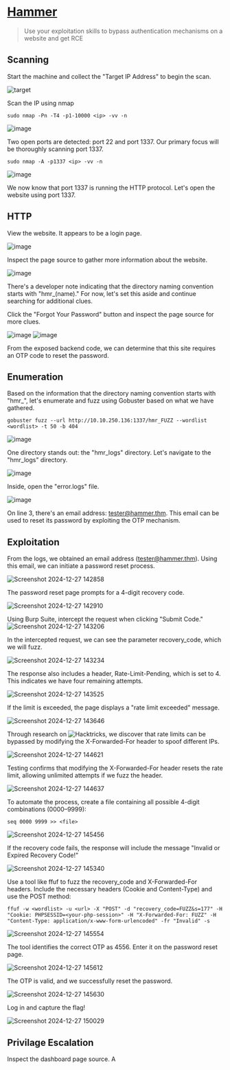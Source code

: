 # [Hammer](https://tryhackme.com/r/room/hammer)
> Use your exploitation skills to bypass authentication mechanisms on a website and get RCE

## Scanning

Start the machine and collect the "Target IP Address" to begin the scan.

![target](https://github.com/user-attachments/assets/4fbf364d-0821-4c10-a73d-d5901edc8fba)


Scan the IP using nmap 

```
sudo nmap -Pn -T4 -p1-10000 <ip> -vv -n
```

![image](https://github.com/user-attachments/assets/9a7a03a1-a5bd-4a4c-a672-f82950580ceb)

Two open ports are detected: port 22 and port 1337. Our primary focus will be thoroughly scanning port 1337.

```
sudo nmap -A -p1337 <ip> -vv -n
```

![image](https://github.com/user-attachments/assets/35d31347-3fdc-4666-be74-206653c7a68c)

We now know that port 1337 is running the HTTP protocol. Let's open the website using port 1337.

## HTTP

View the website. It appears to be a login page.

![image](https://github.com/user-attachments/assets/124b3b0c-9ee5-473b-995a-1410dfb8741f)

Inspect the page source to gather more information about the website.

![image](https://github.com/user-attachments/assets/d51ee046-c4b3-4412-bb9e-1f9cf48d6d17)

There's a developer note indicating that the directory naming convention starts with "hmr_(name)." For now, let's set this aside and continue searching for additional clues.

Click the "Forgot Your Password" button and inspect the page source for more clues.

![image](https://github.com/user-attachments/assets/db425a48-1137-4a2d-afa2-b03e16428992)
![image](https://github.com/user-attachments/assets/cc0fb13f-8956-4d81-abe3-5b31fe16dc64)

From the exposed backend code, we can determine that this site requires an OTP code to reset the password.

## Enumeration

Based on the information that the directory naming convention starts with "hmr_", let's enumerate and fuzz using Gobuster based on what we have gathered.

```
gobuster fuzz --url http://10.10.250.136:1337/hmr_FUZZ --wordlist <wordlist> -t 50 -b 404
```

![image](https://github.com/user-attachments/assets/5cb0d0f0-d33e-4cfc-bc77-1cf5dd06abe1)

One directory stands out: the "hmr_logs" directory. Let's navigate to the "hmr_logs" directory.

![image](https://github.com/user-attachments/assets/5022771c-9b61-410d-a055-649bfcf62b40)

Inside, open the "error.logs" file.

![image](https://github.com/user-attachments/assets/97aad702-f96a-49be-bc0b-f09b9c999e2c)

On line 3, there's an email address: tester@hammer.thm. This email can be used to reset its password by exploiting the OTP mechanism.

## Exploitation

From the logs, we obtained an email address (tester@hammer.thm). Using this email, we can initiate a password reset process.

![Screenshot 2024-12-27 142858](https://github.com/user-attachments/assets/91a3173f-9fd3-4e68-af23-a145fb597509)

The password reset page prompts for a 4-digit recovery code.

![Screenshot 2024-12-27 142910](https://github.com/user-attachments/assets/1a0b7ccb-1d05-4dc6-923d-e62217a61d20)

Using Burp Suite, intercept the request when clicking "Submit Code."
![Screenshot 2024-12-27 143206](https://github.com/user-attachments/assets/dc71695f-2b0d-410c-8232-472a46c0bac3)

In the intercepted request, we can see the parameter recovery_code, which we will fuzz.

![Screenshot 2024-12-27 143234](https://github.com/user-attachments/assets/e9b9c829-f09d-4614-a688-a6368de4a780)

The response also includes a header, Rate-Limit-Pending, which is set to 4. This indicates we have four remaining attempts.

![Screenshot 2024-12-27 143525](https://github.com/user-attachments/assets/f2eee9f9-9a53-4afd-a455-2c714bb5dd5d)

If the limit is exceeded, the page displays a "rate limit exceeded" message.

![Screenshot 2024-12-27 143646](https://github.com/user-attachments/assets/77d98f39-a6ba-479a-856a-25828de0a525)

Through research on ![Hacktricks](https://hacktricks.boitatech.com.br/pentesting-web/rate-limit-bypass), we discover that rate limits can be bypassed by modifying the X-Forwarded-For header to spoof different IPs.

![Screenshot 2024-12-27 144621](https://github.com/user-attachments/assets/41373c04-a6b3-46b1-9559-5a98b5c73e5b)

Testing confirms that modifying the X-Forwarded-For header resets the rate limit, allowing unlimited attempts if we fuzz the header.

![Screenshot 2024-12-27 144637](https://github.com/user-attachments/assets/ce3cfcf8-7f0f-4a93-a98b-42baede86993)

To automate the process, create a file containing all possible 4-digit combinations (0000–9999):

```
seq 0000 9999 >> <file>
```

![Screenshot 2024-12-27 145456](https://github.com/user-attachments/assets/abe2edd4-199d-4bd6-a94e-25c1363f520b)

If the recovery code fails, the response will include the message "Invalid or Expired Recovery Code!"

![Screenshot 2024-12-27 145340](https://github.com/user-attachments/assets/8f8efd4d-f4c8-4cc7-b456-b44472226861)

Use a tool like ffuf to fuzz the recovery_code and X-Forwarded-For headers. Include the necessary headers (Cookie and Content-Type) and use the POST method:

```
ffuf -w <wordlist> -u <url> -X "POST" -d "recovery_code=FUZZ&s=177" -H "Cookie: PHPSESSID=<your-php-session>" -H "X-Forwarded-For: FUZZ" -H "Content-Type: application/x-www-form-urlencoded" -fr "Invalid" -s
```

![Screenshot 2024-12-27 145554](https://github.com/user-attachments/assets/20a9c8e2-8113-4fc5-a151-cd5598e119c5)

The tool identifies the correct OTP as 4556. Enter it on the password reset page.

![Screenshot 2024-12-27 145612](https://github.com/user-attachments/assets/ce57c68f-7dbe-4d9f-8ccd-7b13b74ab252)

The OTP is valid, and we successfully reset the password.

![Screenshot 2024-12-27 145630](https://github.com/user-attachments/assets/3c68b862-dc58-4762-af39-0362a3cf3770)

Log in and capture the flag!

![Screenshot 2024-12-27 150029](https://github.com/user-attachments/assets/9fac0ea4-27b1-488f-895a-c8723ba5284f)

## Privilage Escalation

Inspect the dashboard page source. A <script> tag contains the variable jwtToken, which will be useful later.

![Screenshot 2024-12-27 150155](https://github.com/user-attachments/assets/05bcd6aa-aa7d-4c0d-8da0-fc506333eff9)

Listing the files reveals 188ade1.key, a potential JWT signing key.

![Screenshot 2024-12-27 150318](https://github.com/user-attachments/assets/d94dd22c-9125-4ede-9889-66904306cd23)

View the key using curl. Its contents confirm it is a signing key.

![Screenshot 2024-12-27 150421](https://github.com/user-attachments/assets/ed2d43a6-5dac-4e6e-bf27-bf947ba6e185)

Without elevated privileges, commands like cat are restricted.

![image](https://github.com/user-attachments/assets/292eb40e-253e-40a8-8c3c-1dfa65fc14bc)

Using [JWT.io](https://jwt.io), decode the jwtToken. The kid header is incorrect (/var/www/mykey.key) and the role is set to "user." Additionally, no signature exists.

![Screenshot 2024-12-27 150509](https://github.com/user-attachments/assets/0fa80781-7ca4-4019-b0e9-39c641d3f398)

Modify the JWT payload:
  1. Update the kid to /var/www/html/188ade1.key.
  2. Change the role from "user" to "admin."
  3. Sign the token using the contents of 188ade1.key.
  4. Copy the new encoded JWT.

![Screenshot 2024-12-27 150558](https://github.com/user-attachments/assets/121e52d6-22dc-41e0-bc2f-6975a798ae30)

We can see on the burpsuite that if we use the old token, we can't execute the command.

![Screenshot 2024-12-27 150825](https://github.com/user-attachments/assets/3e8b3ab7-c81e-4f07-8764-317bf300ebfe)

Intercept a request with Burp Suite. Replace the Authorization header's token with the modified JWT.

![Screenshot 2024-12-27 150845](https://github.com/user-attachments/assets/4002435b-1e06-49b3-9f10-333b79e05c3d)

Now, with escalated privileges, execute restricted commands such as cat /home/ubuntu/flag.txt to capture the flag.

![Screenshot 2024-12-27 151046](https://github.com/user-attachments/assets/9ffbafbd-e3d4-44d1-a963-db384a776192)
